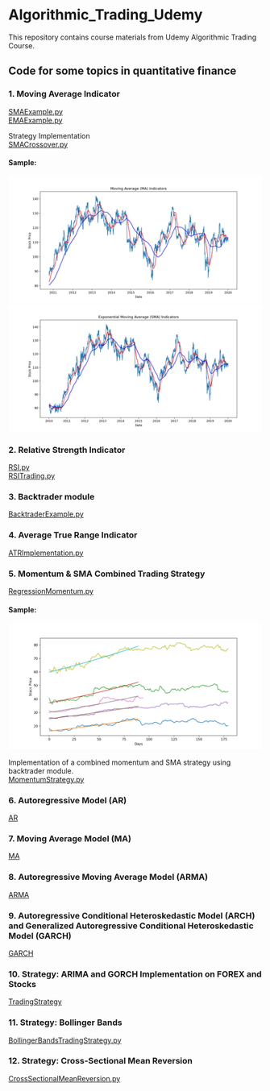 # Algorithmic_Trading_Udemy

This repository contains course materials from Udemy Algorithmic Trading Course. 

## Code for some topics in quantitative finance  

### 1. Moving Average Indicator
[SMAExample.py](https://github.com/weimufeng/Algorithmic_Trading_Udemy/blob/main/PythonCode/SMAExample.py)  
[EMAExample.py](https://github.com/weimufeng/Algorithmic_Trading_Udemy/blob/main/PythonCode/EMAExample.py)

Strategy Implementation  
[SMACrossover.py](https://github.com/weimufeng/Algorithmic_Trading_Udemy/blob/main/PythonCode/SMACrossover.py)
#### Sample:  
![alt](figs/Moving_Average/SMA.png)
![alt](figs/Moving_Average/EMA.png)

### 2. Relative Strength Indicator
[RSI.py](https://github.com/weimufeng/Algorithmic_Trading_Udemy/blob/main/PythonCode/RSI.py)  
[RSITrading.py](https://github.com/weimufeng/Algorithmic_Trading_Udemy/blob/main/PythonCode/RSITrading.py)  

### 3. Backtrader module  
[BacktraderExample.py](https://github.com/weimufeng/Algorithmic_Trading_Udemy/blob/main/PythonCode/BacktraderExample.py)

### 4. Average True Range Indicator  
[ATRImplementation.py](https://github.com/weimufeng/Algorithmic_Trading_Udemy/blob/main/PythonCode/ATRImplementation.py)

### 5. Momentum & SMA Combined Trading Strategy  
[RegressionMomentum.py](https://github.com/weimufeng/Algorithmic_Trading_Udemy/blob/main/PythonCode/RegressionMomentum.py)  
#### Sample:
![alt](figs/Momentum/Figure_1.png)  

Implementation of a combined momentum and SMA strategy using backtrader module.  
[MomentumStrategy.py](https://github.com/weimufeng/Algorithmic_Trading_Udemy/blob/main/PythonCode/MomentumStrategy.py)  

### 6. Autoregressive Model (AR)  
[AR](https://github.com/weimufeng/Algorithmic_Trading_Udemy/tree/main/TimeSeries/AR)  

### 7. Moving Average Model (MA)  
[MA](https://github.com/weimufeng/Algorithmic_Trading_Udemy/tree/main/TimeSeries/MA)  

### 8. Autoregressive Moving Average Model (ARMA)  
[ARMA](https://github.com/weimufeng/Algorithmic_Trading_Udemy/tree/main/TimeSeries/ARMA)  

### 9. Autoregressive Conditional Heteroskedastic Model (ARCH) and Generalized Autoregressive Conditional Heteroskedastic Model (GARCH)  
[GARCH](https://github.com/weimufeng/Algorithmic_Trading_Udemy/tree/main/TimeSeries/HeteroskedasticityModels)

### 10. Strategy: ARIMA and GORCH Implementation on FOREX and Stocks
[TradingStrategy](https://github.com/weimufeng/Algorithmic_Trading_Udemy/tree/main/TimeSeries/TradingStrategy)

### 11. Strategy: Bollinger Bands  
[BollingerBandsTradingStrategy.py](https://github.com/weimufeng/Algorithmic_Trading_Udemy/blob/main/PythonCode/BollingerBandsTradingStrategy.py)

### 12. Strategy: Cross-Sectional Mean Reversion  
[CrossSectionalMeanReversion.py](https://github.com/weimufeng/Algorithmic_Trading_Udemy/blob/main/PythonCode/CrossSectionalMeanReversion.py)




